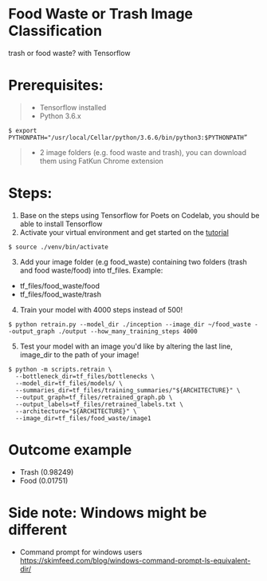# Food Waste or Trash Image Classification
trash or food waste? with Tensorflow

# Prerequisites: 
> - Tensorflow installed
> - Python 3.6.x 
```
$ export PYTHONPATH="/usr/local/Cellar/python/3.6.6/bin/python3:$PYTHONPATH”
```
> - 2 image folders (e.g. food waste and trash), you can download them using FatKun Chrome extension

# Steps:
1. Base on the steps using Tensorflow for Poets on Codelab, you should be able to install Tensorflow
2. Activate your virtual environment and get started on the [tutorial](https://codelabs.developers.google.com/codelabs/tensorflow-for-poets/)

```
$ source ./venv/bin/activate
```

3. Add your image folder (e.g food_waste) containing two folders (trash and food waste/food) into tf_files. 
Example:
- tf_files/food_waste/food
- tf_files/food_waste/trash

4. Train your model with 4000 steps instead of 500!
```
$ python retrain.py --model_dir ./inception --image_dir ~/food_waste --output_graph ./output --how_many_training_steps 4000

```

5. Test your model with an image you'd like by altering the last line, image_dir to the path of your image!

```
$ python -m scripts.retrain \
  --bottleneck_dir=tf_files/bottlenecks \
  --model_dir=tf_files/models/ \
  --summaries_dir=tf_files/training_summaries/"${ARCHITECTURE}" \
  --output_graph=tf_files/retrained_graph.pb \
  --output_labels=tf_files/retrained_labels.txt \
  --architecture="${ARCHITECTURE}" \
  --image_dir=tf_files/food_waste/image1
```


# Outcome example

- Trash (0.98249)
- Food (0.01751)


# Side note: Windows might be different
* Command prompt for windows users https://skimfeed.com/blog/windows-command-prompt-ls-equivalent-dir/

